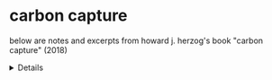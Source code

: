 # carbon capture

below are notes and excerpts from howard j. herzog's book "carbon capture" (2018)

<details>

## ch 1: climate change

- carbon dioxide capture and storage, or CCS, is the process of taking CO₂ from our environment and human processes and figuring out a way to store, or otherwise utilize it.
- preindustrial CO₂ concentration in parts per million: 275. current levels are now over 400.
- the oceans have feedback loops: dark parts of the ocean absorb more heat, which melts more ice, which creates more water that will heat up more, and so on. oh yeah, 40% of earths population (humans that is) live close or near an ocean. the oceans contain 60x the amount of carbon in the atmosphere, and 80% of the anthropogenic CO₂ will eventually end up in the ocean.
- _mitigation_: reduction of the greenhouse gases that go into the atmosphere due to human activity
- _adaptation_: the changing of human activity and behavior in response to the changing earth systems
- geoengineering
  - _carbon dioxide removal (CDR)_: removing CO₂ from the _atmosphere_
  - _solar radiation management (SRM)_: deployment of programs to increase the amount of solar radiation that reflecting immediately back into space

### mitigation

- mitigation is stopping things at the source
- carbon however stays in our atmosphere for a long time (centuries)
- paris agreement specifies how much the global temperature can rise
  - in order to meet this, a carbon budget is established
  - the carbon budget is measured in gigatonnes (Gt; billion tonnes)
  - in 2013, a 50% of containing global temperature rise to 2°C would mean a carbon budget of 1550 GtCO₂
  - which will be exceeded around 2056 at the current estimate of 36 GtCO₂ per year

mitigation can be broken down into 3 general categories:

- reduced energy use
- shifting to low (or no) carbon energy sources
- carbon dioxide capture and storage (CCS)

reduced energy use

- LED lightbulbs instead of incandescent bulbs
- more efficient machines, cars, computers, heating, etc
- between 1949 and 2017, the energy intensity as measured energy use per unit of GDP decreased at a rate of roughly 1.5% per year
- this will need to be at least _doubled_

shifting to low (or no) carbon energy sources

- nuclear - but slowly winding down and unlikely the world will turn back to it. as it winds down, we will have to continue to replace it with these alternative energy systems, so its doubled edged since it is the biggest carbon free energy source in use today.
- hydro, wind, solar, geothermal, biomass
  - in 2016, wind = 6% and solar = 1% of electric sector power production
- shifting from coal to natural gas
  - while this is better than nothing, it wont help us meet our bigger goals
  - highly dependent on local economics of coal to gas prices (per watt-hourof electricity produced)

carbon dioxide capture and storage

- continue to burn fossil fuels
- however capture CO₂ before it reenters the atmosphere
- biggest opportunities are power plants, refineries, and other large industrial systems
- sometimes the captured CO₂ can be utilized but its more likely that it will be pumped underground instead

### adaptation

- adaptation is inevitable
- mitigation has costs bore by the mitigator, with benefits to the world
- adaptation however has costs and benefits that are more immediate
  - e.g. flood control prevention
  - easier to sell
  - dont even need to blame climage change™

### carbon dioxide removal (CDR)

- interest in CDR grows as people realize that we will likely not mitigate or adapt quickly enough
- however CDR is more expensive since you're taking CO₂ out of the atmosphere
- interest is coming from both a desire to be able to get back to the 2°C rise (i.e. the paris agreement) if we go over our carbon budge, as well as some type of implicit admittance that we are not sufficiently mitigating (globally)
- while the 2°C change wouldn't literally be the end of the world, it increases all future costs of adaptation (in dollars? yes; in human lives; definitely), as well as mitigation, and could cause a runaway greenhouse gas effect (e.g. from the melting of the permafrost which would let out methane)

implementing carbon dioxide removal

- jargon: negative emissions technologies (NETs)
- many NETs deal with natural "carbon sinks" such as vegetation, soils, and oceans
- planting trees is a simple example; they fix atmospheric carbon into the soil and their biomass
- agricultural practices like no-till farming, which can increase carbon storage in the soil
- others range from fertilizing the ocean, enhancing the weathering of minerals that will form carbonate rocks, or converting biomass into biochar and adding that to soil
- the scale, cost, and efficiency of all of these are dubious

### solar radiation management (SRM)

- most controversial of the above
- block incoming sunlight to the earth
- inspired by volcanoes, whose ash/sut blocks sunlight and cools the earth with effects that can last years
- an example being a [volcanic winter event](https://en.wikipedia.org/wiki/Year_Without_a_Summer)
- proponents say that injecting particles high in our atmosphere is a cheap and easy way to buy more time while the carbon budget is dealt with other strategies
- opponents suggest it is a huge experiment with unknown consequences ranging from geopolitical issues to, uh, the destruction of our ozone
- SRM would also fail to affect ocean acidification
- it may also change weather patterns, cause unforeseen droughts or floods, and may also cause people to mentally chose to _not_ mitigate since they have falsely bought "more time"
- proponents argue again, however, that given how slowly we are currently mitigating, we need to investigate and research SRM technology now regardless

## ch 2. fossil fuels

### fossil fuel history and consumption

- in 2021, fossil fuels supplied 82% of the world's commercial energy
- modern petroleum industry started in pennsylvania in 1859 (first oil well)
- another name for fossil fuels: **hydrocarbons**
- primarily carbon, hydrogen, smaller amounts of sulfur, nitrogen
- combustion combines with O_2 and creates CO_2, H_20 , and trace components of sulfur dioxide (SO_2) and nitrous oxides (NO_X)
- carbon intensity is the amount of CO_2 emissions per unit of energy in the fuel
- rule of thumb coal, oil gas == 5:4:3
- 2016: the US used 103 exajoules of energy
- exajoule == a trillion megajoule
- a gallon of gasoline == 120 MJ
- one kilowatt-hour of electricity, from a coal fired power plane, is about 10 MJ
- a US household uses about 8800 kilowatt-hours in a year
- 2016 (US): transportation fuel use is 92% oil
- 2016 (US): fuel input for electricity: coal (34%), natural gas (27%), nuclear (22%), renewables (15%)
- 2016 (US): electricity output : coal (31%), natural gas (33%), nuclear (21%), renewables (15%)

## fossil fuel futures

- peak oil, predicted in 1919, 1956, 1971, probably next year
- reserves == "generally taken to be those quantities that geological and engineering information indicates with reasonable certainty can be recovered in the future form known reservoirs under existing economic and operating conditions"
- 5 decades worth of reserves for oil and gas, a century of coal (this is coming from BP)
- however new reserves are added every year
- resources == "potentially recoverable with foreseeable technological and economic developments"
- if you take BPs word for it, 100,000,000+ years worth of fossil fuels left before peak oil
- to stabilize at 2C or less, we need to leave 50% of _reserves_ in the ground, and 90% of all _resources_
- if we ran out of the _reserves_ by burning it all, we'd be up 9C
- in short, peak oil and oil shortages, at an ecological level, aren't impetus realistically to change anything
- the author argues that stronger policy is needed, and if carbon capture systems become good enough, we can still use fossil fuels without going over our budgets

</details>
